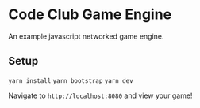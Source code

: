 # Code Club Game Engine
An example javascript networked game engine.

## Setup
`yarn install`
`yarn bootstrap`
`yarn dev`

Navigate to `http://localhost:8080` and view your game!
